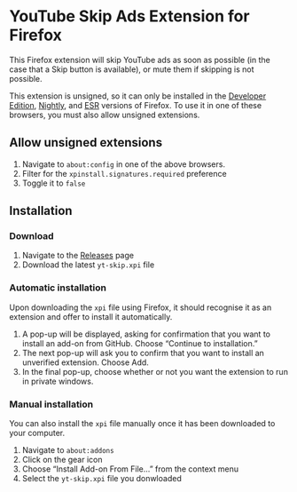 # YouTube Skip Ads Extension for Firefox

This Firefox extension will skip YouTube ads as soon as possible (in the case that a Skip button is available), or mute them if skipping is not possible.

This extension is unsigned, so it can only be installed in the [Developer Edition](https://www.mozilla.org/firefox/developer/), [Nightly](https://www.mozilla.org/firefox/nightly/all/), and [ESR](https://www.mozilla.org/firefox/organizations/) versions of Firefox. To use it in one of these browsers, you must also allow unsigned extensions.

## Allow unsigned extensions

1. Navigate to `about:config` in one of the above browsers.
2. Filter for the `xpinstall.signatures.required` preference
3. Toggle it to `false`

## Installation

### Download

1. Navigate to the [Releases](https://github.com/heldinz/yt-skip/releases) page
1. Download the latest `yt-skip.xpi` file

### Automatic installation

Upon downloading the `xpi` file using Firefox, it should recognise it as an extension and offer to install it automatically.

1. A pop-up will be displayed, asking for confirmation that you want to install an add-on from GitHub. Choose “Continue to installation.”
1. The next pop-up will ask you to confirm that you want to install an unverified extension. Choose Add.
1. In the final pop-up, choose whether or not you want the extension to run in private windows.

### Manual installation

You can also install the `xpi` file manually once it has been downloaded to your computer.

1. Navigate to `about:addons`
1. Click on the gear icon
1. Choose “Install Add-on From File...” from the context menu
1. Select the `yt-skip.xpi` file you donwloaded
